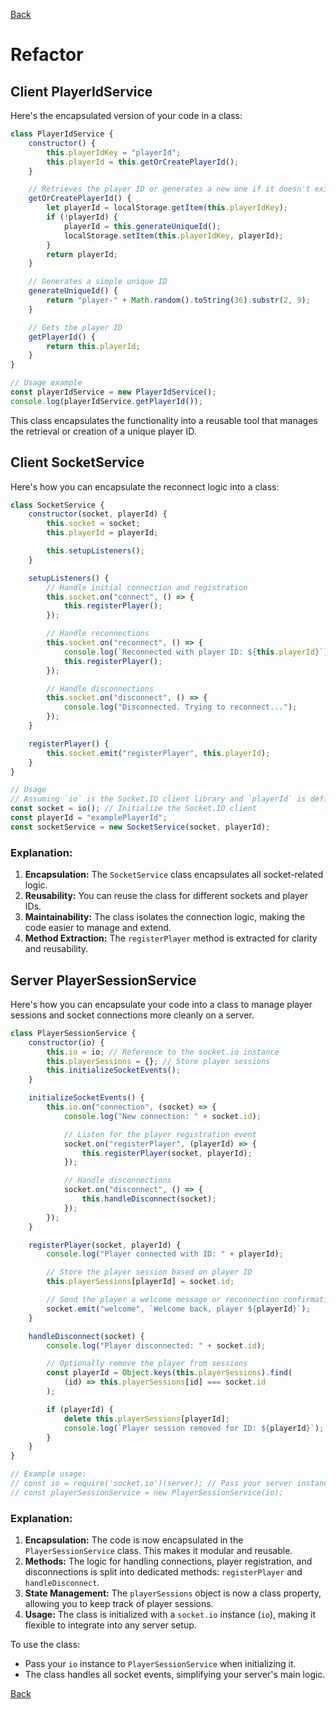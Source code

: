 [Back](index.md)

# Refactor

## Client PlayerIdService

Here's the encapsulated version of your code in a class:

```javascript
class PlayerIdService {
    constructor() {
        this.playerIdKey = "playerId";
        this.playerId = this.getOrCreatePlayerId();
    }

    // Retrieves the player ID or generates a new one if it doesn't exist
    getOrCreatePlayerId() {
        let playerId = localStorage.getItem(this.playerIdKey);
        if (!playerId) {
            playerId = this.generateUniqueId();
            localStorage.setItem(this.playerIdKey, playerId);
        }
        return playerId;
    }

    // Generates a simple unique ID
    generateUniqueId() {
        return "player-" + Math.random().toString(36).substr(2, 9);
    }

    // Gets the player ID
    getPlayerId() {
        return this.playerId;
    }
}

// Usage example
const playerIdService = new PlayerIdService();
console.log(playerIdService.getPlayerId());
```

This class encapsulates the functionality into a reusable tool that manages the retrieval or creation of a unique player ID.

## Client SocketService

Here's how you can encapsulate the reconnect logic into a class:

```javascript
class SocketService {
    constructor(socket, playerId) {
        this.socket = socket;
        this.playerId = playerId;

        this.setupListeners();
    }

    setupListeners() {
        // Handle initial connection and registration
        this.socket.on("connect", () => {
            this.registerPlayer();
        });

        // Handle reconnections
        this.socket.on("reconnect", () => {
            console.log(`Reconnected with player ID: ${this.playerId}`);
            this.registerPlayer();
        });

        // Handle disconnections
        this.socket.on("disconnect", () => {
            console.log("Disconnected. Trying to reconnect...");
        });
    }

    registerPlayer() {
        this.socket.emit("registerPlayer", this.playerId);
    }
}

// Usage
// Assuming `io` is the Socket.IO client library and `playerId` is defined
const socket = io(); // Initialize the Socket.IO client
const playerId = "examplePlayerId";
const socketService = new SocketService(socket, playerId);
```

### Explanation:

1. **Encapsulation:** The `SocketService` class encapsulates all socket-related logic.
2. **Reusability:** You can reuse the class for different sockets and player IDs.
3. **Maintainability:** The class isolates the connection logic, making the code easier to manage and extend.
4. **Method Extraction:** The `registerPlayer` method is extracted for clarity and reusability.

## Server PlayerSessionService

Here's how you can encapsulate your code into a class to manage player sessions and socket connections more cleanly on a server.

```javascript
class PlayerSessionService {
    constructor(io) {
        this.io = io; // Reference to the socket.io instance
        this.playerSessions = {}; // Store player sessions
        this.initializeSocketEvents();
    }

    initializeSocketEvents() {
        this.io.on("connection", (socket) => {
            console.log("New connection: " + socket.id);

            // Listen for the player registration event
            socket.on("registerPlayer", (playerId) => {
                this.registerPlayer(socket, playerId);
            });

            // Handle disconnections
            socket.on("disconnect", () => {
                this.handleDisconnect(socket);
            });
        });
    }

    registerPlayer(socket, playerId) {
        console.log("Player connected with ID: " + playerId);

        // Store the player session based on player ID
        this.playerSessions[playerId] = socket.id;

        // Send the player a welcome message or reconnection confirmation
        socket.emit("welcome", `Welcome back, player ${playerId}`);
    }

    handleDisconnect(socket) {
        console.log("Player disconnected: " + socket.id);

        // Optionally remove the player from sessions
        const playerId = Object.keys(this.playerSessions).find(
            (id) => this.playerSessions[id] === socket.id
        );

        if (playerId) {
            delete this.playerSessions[playerId];
            console.log(`Player session removed for ID: ${playerId}`);
        }
    }
}

// Example usage:
// const io = require('socket.io')(server); // Pass your server instance here
// const playerSessionService = new PlayerSessionService(io);
```

### Explanation:

1. **Encapsulation:** The code is now encapsulated in the `PlayerSessionService` class. This makes it modular and reusable.
2. **Methods:** The logic for handling connections, player registration, and disconnections is split into dedicated methods: `registerPlayer` and `handleDisconnect`.
3. **State Management:** The `playerSessions` object is now a class property, allowing you to keep track of player sessions.
4. **Usage:** The class is initialized with a `socket.io` instance (`io`), making it flexible to integrate into any server setup.

To use the class:

-   Pass your `io` instance to `PlayerSessionService` when initializing it.
-   The class handles all socket events, simplifying your server's main logic.

[Back](index.md)
